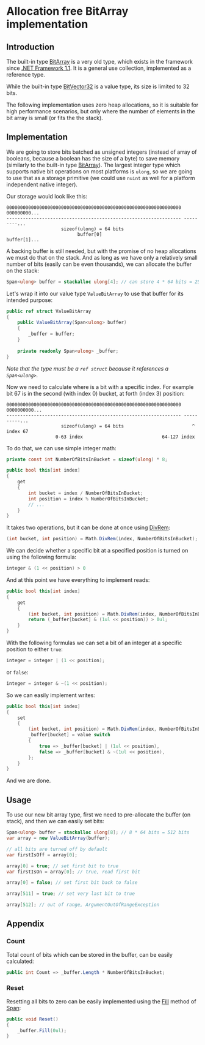 # Allocation free BitArray implementation

## Introduction
The built-in type [BitArray](https://docs.microsoft.com/en-us/dotnet/api/system.collections.bitarray) is a very old type, which exists in the framework since [.NET Framework 1.1](https://docs.microsoft.com/en-us/dotnet/api/system.collections.bitarray?view=netframework-1.1#applies-to). It is a general use collection, implemented as a reference type.

While the built-in type [BitVector32](https://docs.microsoft.com/en-us/dotnet/api/system.collections.specialized.bitvector32) is a value type, its size is limited to 32 bits.

The following implementation uses zero heap allocations, so it is suitable for high performance scenarios, but only where the number of elements in the bit array is small (or fits the the stack).

## Implementation
We are going to store bits batched as unsigned integers (instead of array of booleans, because a boolean has the size of a byte) to save memory (similarly to the built-in type [BitArray](https://github.com/dotnet/runtime/blob/main/src/libraries/System.Collections/src/System/Collections/BitArray.cs)). The largest integer type which supports native bit operations on most platforms is `ulong`, so we are going to use that as a storage primitive (we could use `nuint` as well for a platform independent native integer).

Our storage would look like this:
```
0000000000000000000000000000000000000000000000000000000000000000 000000000...
---------------------------------------------------------------- ---------...
                    sizeof(ulong) = 64 bits
                          buffer[0]                              buffer[1]...
```

A backing buffer is still needed, but with the promise of no heap allocations we must do that on the stack. And as long as we have only a relatively small number of bits (easily can be even thousands), we can allocate the buffer on the stack:
```cs
Span<ulong> buffer = stackalloc ulong[4]; // can store 4 * 64 bits = 256 bits
```

Let's wrap it into our value type `ValueBitArray` to use that buffer for its intended purpose:
```cs
public ref struct ValueBitArray
{
	public ValueBitArray(Span<ulong> buffer)
	{
		_buffer = buffer;
	}
	
	private readonly Span<ulong> _buffer;
}
```

*Note that the type must be a `ref struct` because it references a `Span<ulong>`.*

Now we need to calculate where is a bit with a specific index. For example bit 67 is in the second (with index 0) bucket, at forth (index 3) position:
```
0000000000000000000000000000000000000000000000000000000000000000 0000000000...
---------------------------------------------------------------- ----------...
                    sizeof(ulong) = 64 bits                         ^ index 67
		          0-63 index                             64-127 index  
```

To do that, we can use simple integer math:
```cs
private const int NumberOfBitsInBucket = sizeof(ulong) * 8;

public bool this[int index]
{
	get
	{
		int bucket = index / NumberOfBitsInBucket;
		int position = index % NumberOfBitsInBucket;
		// ...
	}
}
```

It takes two operations, but it can be done at once using [DivRem](https://docs.microsoft.com/en-us/dotnet/api/system.math.divrem?#system-math-divrem(system-uint64-system-uint64)):
```cs
(int bucket, int position) = Math.DivRem(index, NumberOfBitsInBucket);
```

We can decide whether a specific bit at a specified position is turned on using the following formula:
```cs
integer & (1 << position) > 0
```

And at this point we have everything to implement reads:
```cs
public bool this[int index]
{
	get
	{
		(int bucket, int position) = Math.DivRem(index, NumberOfBitsInBucket);
		return (_buffer[bucket] & (1ul << position)) > 0ul;
	}
}
```

With the following formulas we can set a bit of an integer at a specific position to either `true`:
```cs
integer = integer | (1 << position);
```

or `false`:
```cs
integer = integer & ~(1 << position);
```

So we can easily implement writes:
```cs
public bool this[int index]
{
	set
	{
		(int bucket, int position) = Math.DivRem(index, NumberOfBitsInBucket);
		_buffer[bucket] = value switch
		{
			true => _buffer[bucket] | (1ul << position),
			false => _buffer[bucket] & ~(1ul << position),
		};
	}
}
```

And we are done.

## Usage
To use our new bit array type, first we need to pre-allocate the buffer (on stack), and then we can easily set bits:
```cs
Span<ulong> buffer = stackalloc ulong[8]; // 8 * 64 bits = 512 bits
var array = new ValueBitArray(buffer);

// all bits are turned off by default
var firstIsOff = array[0]; 

array[0] = true; // set first bit to true
var firstIsOn = array[0]; // true, read first bit

array[0] = false; // set first bit back to false

array[511] = true; // set very last bit to true

array[512]; // out of range, ArgumentOutOfRangeException
```

## Appendix

### Count
Total count of bits which can be stored in the buffer, can be easily calculated:
```cs
public int Count => _buffer.Length * NumberOfBitsInBucket;
```

### Reset
Resetting all bits to zero can be easily implemented using the [Fill](https://docs.microsoft.com/en-us/dotnet/api/system.span-1.fill) method of [Span](https://docs.microsoft.com/en-us/dotnet/api/system.span-1):
```cs
public void Reset()
{
	_buffer.Fill(0ul);
}
```
